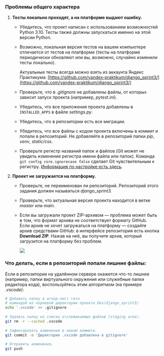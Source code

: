### Проблемы общего характера

1. **Тесты локально проходят, а на платформе выдают ошибку.**
    - Убедитесь, что проект написан с использованием возможностей Python 3.10. Тесты также должны запускаться именно на этой версии Python.
    - Возможно, локальная версия тестов на вашем компьютере отличается от тестов на платформе (тесты на платформе периодически обновляют или вы, возможно, случайно изменили тесты локально).
        
        Актуальные тесты всегда можно взять из аккаунта Яндекс Практикума: [https://github.com/yandex-praktikum/django_sprint3/](https://github.com/yandex-praktikum/django_sprint3/)
        
    - Проверьте, что в _.gitignore_ не добавлены файлы, от которых зависит запуск проекта (например, _pytest.ini_).
    - Убедитесь, что все приложения проекта добавлены в `INSTALLED_APPS` в файле _settings.py_.
    - Убедитесь, что в репозитории есть все миграции.
    - Убедитесь, что все файлы с кодом проекта включены в коммит и попали в репозиторий. Не добавляйте в репозиторий папки _pip_, _venv_, _static/css_.
    - Проверьте регистр названий папок и файлов (Git может не увидеть изменение регистра имени файла или папок). Команда `git config core.ignorecase false` сделает Git чувствительным к регистру. [Информация по настройке есть здесь](https://stackoverflow.com/questions/52950/how-to-make-git-ignore-changes-in-case).
2. **Проект не загружается на платформу.**
    - Проверьте, не переименован ли репозиторий. Репозиторий этого задания должен называться _django_sprint3._
    - Проверьте, что актуальная версия проекта находится в ветке _master_ или _main_.
    - Если вы загружали проект ZIP-архивом — проблема может быть в том, что формат архива не соответствует формату GitHub.  
        Если архив не хочет загружаться на платформу — создайте архив средствами GitHub: в интерфейсе репозитория есть кнопка **Download ZIP**. Нажав на неё, вы получите архив, который загрузится на платформу без проблем.  
        
        ![](https://pictures.s3.yandex.net/resources/S2_08_05_1679566015.png)
        

### Что делать, если в репозиторий попали лишние файлы:

Если в репозитории на удалённом сервере окажется что-то лишнее (например, папки виртуального окружения или служебные папки редактора кода), воспользуйтесь этим алгоритмом (на примере _.vscode_):


```bash
# Добавить папку в игнор-лист гита
# командой из корневой директории проекта Dev/django_sprint3/
echo '.vscode' >> .gitignore
 
# Удалить папку из списка отслеживаемых файлов (staging area).
git rm -r --cached .vscode
 
# Зафиксировать изменения в новом коммите.
git commit -m 'Директория .vscode добавлена в gitignore'
 
# Отправить изменения. 
git push 
```

[  
](https://practicum.yandex.ru/learn/associated-programs-backend-st/courses/0e3832a9-81da-424f-83b0-61b7280833af/sprints/403027/topics/7fd0f9ad-4899-4006-b78a-c05e78b3979b/lessons/68c5d828-ec05-4c31-994a-ccd74d9b42cd/)
